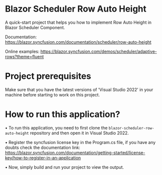 # Blazor Scheduler Row Auto Height
A quick-start project that helps you how to implement Row Auto Height in Blazor Scheduler Component. 

Documentation: https://blazor.syncfusion.com/documentation/scheduler/row-auto-height

Online examples: https://blazor.syncfusion.com/demos/scheduler/adaptive-rows?theme=fluent
                 
# Project prerequisites
Make sure that you have the latest versions of 'Visual Studio 2022' in your machine before starting to work on this project.
# How to run this application?
• To run this application, you need to first clone the <code>blazor-scheduler-row-auto-height</code> repository and then open it in Visual Studio 2022.

• Register the syncfusion license key in the Program.cs file, if you have any doubts check the documentation link:  https://blazor.syncfusion.com/documentation/getting-started/license-key/how-to-register-in-an-application

• Now, simply build and run your project to view the output.
